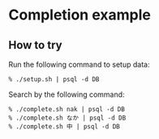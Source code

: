 # Completion example

## How to try

Run the following command to setup data:

```text
% ./setup.sh | psql -d DB
```

Search by the following command:

```text
% ./complete.sh nak | psql -d DB
% ./complete.sh なか | psql -d DB
% ./complete.sh 中 | psql -d DB
```
